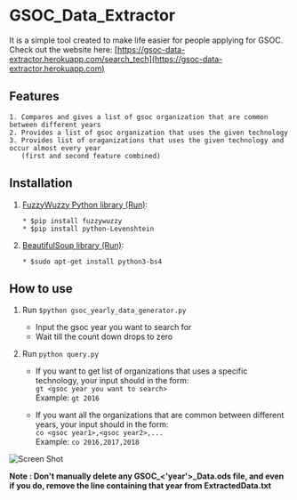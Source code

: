 # GSOC_Data_Extractor

It is a simple tool created to make life easier for people applying for GSOC.  
Check out the website here: [https://gsoc-data-extractor.herokuapp.com/search_tech](https://gsoc-data-extractor.herokuapp.com)

## Features

```
1. Compares and gives a list of gsoc organization that are common between different years
2. Provides a list of gsoc organization that uses the given technology
3. Provides list of oraganizations that uses the given technology and occur almost every year  
   (first and second feature combined)  
```

## Installation

1. [FuzzyWuzzy Python library (Run)](https://pypi.org/project/fuzzywuzzy/):
    ```
    * $pip install fuzzywuzzy
    * $pip install python-Levenshtein
    ```
2. [BeautifulSoup library (Run)](https://www.crummy.com/software/BeautifulSoup/bs4/doc/#installing-beautiful-soup):
    ```
    * $sudo apt-get install python3-bs4
    ```

## How to use
1. Run `$python gsoc_yearly_data_generator.py`
    * Input the gsoc year you want to search for
    * Wait till the count down drops to zero

2. Run `python query.py`
    * If you want to get list of organizations that uses a specific technology, your input should in the form:  
    `gt <gsoc year you want to search>`  
    Example: `gt 2016`

    * If you want all the organizations that are common between different years, your input should in the form:  
    `co <gsoc year1>,<gsoc year2>,...`  
    Example: `co 2016,2017,2018`

![Screen Shot](https://github.com/ronak66/GSOC_Data_Extractor/blob/master/assets/org%20list.jpg)

**Note : Don't manually delete any GSOC_<'year'>_Data.ods file, and even if you do, remove the line containing that year from ExtractedData.txt**
